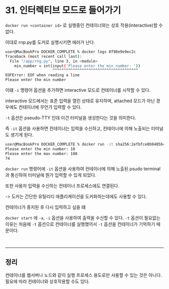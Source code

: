 # 31. 인터렉티브 모드로 들어가기

`docker run <container id>` 로 실행중인 컨테이너와는 상호 작용(interactive)할 수 없다. 

이대로 rnp.py를 도커로 실행시키면 에러가 난다.
```bash
user@MacBookPro DOCKER_COMPLETE % docker logs 8f98e9e9ec2c
Traceback (most recent call last):
  File "/app/rng.py", line 3, in <module>
    min_number = int(input('Please enter the min number: '))
                     ^^^^^^^^^^^^^^^^^^^^^^^^^^^^^^^^^^^^^^
EOFError: EOF when reading a line
Please enter the min number
```

이떄 `-i` 명령어 옵션을 추가하면 interactive 모드로 컨테이너를 시작할 수 있다. 

interactive 모드에서는 표준 입력을 열린 상태로 유지하며, attached 모드가 아닌 경우에도 컨테이너에 무언가 입력할 수 있다.

`-t` 옵션은 pseudo-TTY 인데 이건 터미널을 생성한다는 것을 의미한다.

즉 `-it` 옵션을 사용하면 컨테이너는 입력을 수신하고, 컨테이너에 의해 노출되는 터미널도 생기게 된다.

```bash
user@MacBookPro DOCKER_COMPLETE % docker run -it sha256:2efbfce0b9405b4b2093114f
Please enter the min number: 10
Please enter the max number: 100
74
```

`docker run` 명령어에 `-it` 옵션을 사용하여 컨테이너에 의해 노출된 psudo terminal과 통신하여 터미널에 뭔가 입력할 수 있게 되었다.

또한 사용자 입력을 수신하는 컨테이너 프로세스에도 연결된다.

-> 도커는 간단한 유틸리티 애플리케이션을 도커화하는데에도 사용할 수 있다.

컨테이너가 중지된 후 다시 입력하고 싶을 떄

 `docker start` 에 `-a`, `-i` 옵션을 사용하여 출력을 수신할 수 있다. `-t` 옵션이 필요없는 이유는 처음에 `-t` 옵션으로 컨테이너를 실행했어서 `-t` 옵션을 컨테이너가 기억하기 때문이다.

</br><hr>

## 정리

컨테이너를 웹서버나 노드와 같이 실행 프로세스 용도로만 사용할 수 있는 것은 아니다. 필요에 따라 컨테이너와 상호작용할 수도 있다.


